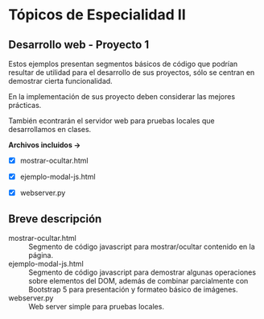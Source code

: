 # Tópicos de Especialidad II
## Desarrollo web - Proyecto 1

Estos ejemplos presentan segmentos básicos de código que podrían resultar de utilidad para el desarrollo de sus proyectos, sólo se centran en demostrar cierta funcionalidad. 

En la implementación de sus proyecto deben considerar las mejores prácticas.

También econtrarán el servidor web para pruebas locales que desarrollamos en clases.

**<p>Archivos incluidos &rarr;</p>**
- [x] mostrar-ocultar.html</p>
- [x] ejemplo-modal-js.html</p>
- [x] webserver.py</p>

## Breve descripción
<dl>
  <dt>mostrar-ocultar.html</dt>
  <dd>Segmento de código javascript para mostrar/ocultar contenido en la página.</dd>
  <dt>ejemplo-modal-js.html</dt>
  <dd>Segmento de código javascript para demostrar algunas operaciones sobre elementos del DOM, además de combinar parcialmente con Bootstrap 5 para presentación y formateo básico de imágenes.</dd>
  <dt>webserver.py</dt>
  <dd>Web server simple para pruebas locales.</dd>
</dl>
